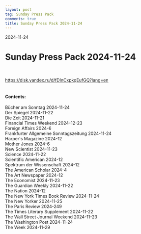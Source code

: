 ```yaml
---
layout: post
tag: Sunday Press Pack
comments: true
title: Sunday Press Pack 2024-11-24
---
```


2024-11-24

# Sunday Press Pack 2024-11-24
<br>

<https://disk.yandex.ru/d/fDInCxpkqEufGQ?lang=en>
<br><br>

#### Contents:

Bücher am Sonntag 2024-11-24<br>
Der Spiegel 2024-11-22<br>
Die Zeit 2024-11-21<br>
Financial Times Weekend 2024-12-23<br>
Foreign Affairs 2024-6<br>
Frankfurter Allgemeine Sonntagszeitung 2024-11-24<br>
Harper's Magazine 2024-12<br>
Mother Jones 2024-6<br>
New Scientist 2024-11-23<br>
Science 2024-11-22<br>
Scientific American 2024-12<br>
Spektrum der Wissenschaft 2024-12<br>
The American Scholar 2024-4<br>
The Art Newspaper 2024-12<br>
The Economist 2024-11-23<br>
The Guardian Weekly 2024-11-22<br>
The Nation 2024-12<br>
The New York Times Book Review 2024-11-24<br>
The New Yorker 2024-11-25<br>
The Paris Review 2024-249<br>
The Times Literary Supplement 2024-11-22<br>
The Wall Street Journal Weekend 2024-11-23<br>
The Washington Post 2024-11-24<br>
The Week 2024-11-29